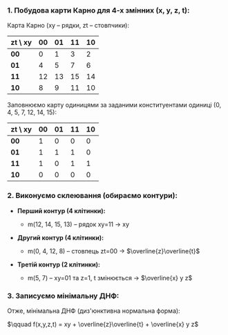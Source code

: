 ### 1. Побудова карти Карно для 4-х змінних (x, y, z, t):

Карта Карно (xy – рядки, zt – стовпчики):

| zt \ xy | 00 | 01 | 11 | 10 |
|---|---|---|---|---|
| **00** | 0 | 1 | 3 | 2 |
| **01** | 4 | 5 | 7 | 6 |
| **11** | 12 | 13 | 15 | 14 |
| **10** | 8 | 9 | 11 | 10 |

Заповнюємо карту одиницями за заданими конституентами одиниці (0, 4, 5, 7, 12, 14, 15):

| zt \ xy | 00 | 01 | 11 | 10 |
|---|---|---|---|---|
| **00** | 1 | 0 | 0 | 0 |
| **01** | 1 | 1 | 1 | 0 |
| **11** | 1 | 0 | 1 | 1 |
| **10** | 0 | 0 | 0 | 0 |

### 2. Виконуємо склеювання (обираємо контури):

- **Перший контур (4 клітинки):**
  - m(12, 14, 15, 13) – рядок xy=11 → xy

- **Другий контур (4 клітинки):**
  - m(0, 4, 12, 8) – стовпець zt=00 → $\overline{z}\overline{t}$

- **Третій контур (2 клітинки):**
  - m(5, 7) – xy=01 та z=1, t змінюється → $\overline{x} y z$

### 3. Записуємо мінімальну ДНФ:

Отже, мінімальна ДНФ (диз'юнктивна нормальна форма):

$\qquad f(x,y,z,t) = xy + \overline{z}\overline{t} + \overline{x} y z$